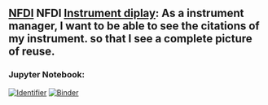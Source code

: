 ## [NFDI](https://nfdi4ing.de/) NFDI [Instrument diplay](datacite/datacite#1694): As a instrument manager, I want to be able to see the citations of my instrument. so that I see a complete picture of reuse.
                   
### Jupyter Notebook:
[![Identifier](https://img.shields.io/badge/doi-10.14454%2F27b7--9g84-fca709.svg)](https://doi.org/10.14454/27b7-9g84)
[![Binder](https://mybinder.org/badge_logo.svg)](https://mybinder.org/v2/gh/datacite/pidgraph-notebooks-python/master?filepath=user-story-nfdi4ing-instrument%2Fpy-nfdi-instrument.ipynb)




